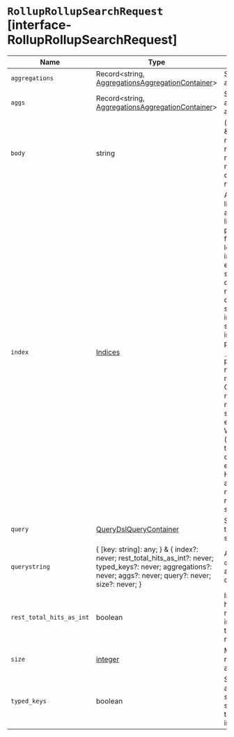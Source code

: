 # `RollupRollupSearchRequest` [interface-RollupRollupSearchRequest]

| Name | Type | Description |
| - | - | - |
| `aggregations` | Record<string, [AggregationsAggregationContainer](./AggregationsAggregationContainer.md)> | Specifies aggregations. |
| `aggs` | Record<string, [AggregationsAggregationContainer](./AggregationsAggregationContainer.md)> | Specifies aggregations. aggregations |
| `body` | string | ({ [key: string]: any; } & { index?: never; rest_total_hits_as_int?: never; typed_keys?: never; aggregations?: never; aggs?: never; query?: never; size?: never; }) | All values in `body` will be added to the request body. |
| `index` | [Indices](./Indices.md) | A comma-separated list of data streams and indices used to limit the request. This parameter has the following rules: * At least one data stream, index, or wildcard expression must be specified. This target can include a rollup or non-rollup index. For data streams, the stream's backing indices can only serve as non-rollup indices. Omitting the parameter or using `_all` are not permitted. * Multiple non-rollup indices may be specified. * Only one rollup index may be specified. If more than one are supplied, an exception occurs. * Wildcard expressions ( `*`) may be used. If they match more than one rollup index, an exception occurs. However, you can use an expression to match multiple non-rollup indices or data streams. |
| `query` | [QueryDslQueryContainer](./QueryDslQueryContainer.md) | Specifies a DSL query that is subject to some limitations. |
| `querystring` | { [key: string]: any; } & { index?: never; rest_total_hits_as_int?: never; typed_keys?: never; aggregations?: never; aggs?: never; query?: never; size?: never; } | All values in `querystring` will be added to the request querystring. |
| `rest_total_hits_as_int` | boolean | Indicates whether hits.total should be rendered as an integer or an object in the rest search response |
| `size` | [integer](./integer.md) | Must be zero if set, as rollups work on pre-aggregated data. |
| `typed_keys` | boolean | Specify whether aggregation and suggester names should be prefixed by their respective types in the response |
